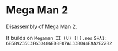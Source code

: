 # Mega Man 2

Disassembly of Mega Man 2.

It builds on `Megaman II (U) [!].nes` `SHA1: 6B5B9235C3F630486ED8F07A133B044EAA2E22B2`
